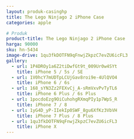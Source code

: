 ```yaml
---
layout: produk-casinghp
title: The Lego Ninjago 2 iPhone Case
categories: apple

# Produk
product-title: The Lego Ninjago 2 iPhone Case
harga: 90000
sku: hn-5434
image-drive: 1qu3fkDOTFN9qFnwjZkpzC7evZU6icFL3
gallery:
  - url: 1P4DROy1a6Z2tiDwfGt9t_009Ur0w4SYt
    title: iPhone 5 / 5s / SE
  - url: 1V0hcY7mUDTpLCUjGav8roi9e-4UlQVO4
    title: iPhone 6 / 6s
  - url: 168_sYN3Zz2FEXvCj_A-sRmVxvPvTyTL6
    title: iPhone 6 Plus / 6s Plus
  - url: 1pocdoEzg9OiCuhohgRXmqPIy1p7WpS_R
    title: iPhone 7 / 8
  - url: 1yG4D_yP-IIekIp0SWF_8gu6XfKz3VbVH
    title: iPhone 7 Plus / 8 Plus
  - url: 1qu3fkDOTFN9qFnwjZkpzC7evZU6icFL3
    title: iPhone X
---
```

